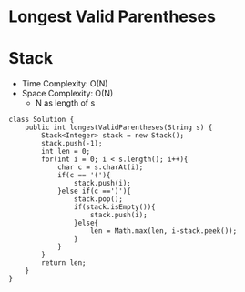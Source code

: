 # Longest Valid Parentheses
# Stack 
* Time Complexity: O(N)
* Space Complexity: O(N)
	* N as length of s
```
class Solution {
    public int longestValidParentheses(String s) {
        Stack<Integer> stack = new Stack();
        stack.push(-1);
        int len = 0;
        for(int i = 0; i < s.length(); i++){
            char c = s.charAt(i);
            if(c == '('){
                stack.push(i);
            }else if(c ==')'){
                stack.pop();
                if(stack.isEmpty()){
                    stack.push(i);
                }else{
                    len = Math.max(len, i-stack.peek());
                }
            }
        }
        return len;
    }
}
```